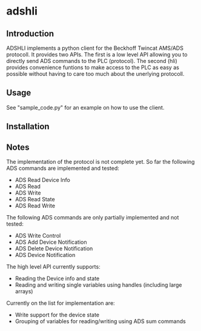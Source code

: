 # adshli

Introduction
------------

ADSHLI implements a python client for the Beckhoff Twincat AMS/ADS protocoll. It provides two APIs. The first is a low level API allowing you to directly send ADS commands to the PLC (protocol). The second (hli) provides convenience funtions to make access to the PLC as easy as possible without having to care too much about the unerlying protocoll.

Usage
-----

See "sample_code.py" for an example on how to use the client.

Installation
------------

Notes
-----

The implementation of the protocol is not complete yet. So far the following ADS commands are implemented and tested:
- ADS Read Device Info 
- ADS Read 
- ADS Write 
- ADS Read State
- ADS Read Write

The following ADS commands are only partially implemented and not tested:
- ADS Write Control 
- ADS Add Device Notification 
- ADS Delete Device Notification 
- ADS Device Notification 

The high level API currently supports:
- Reading the Device info and state
- Reading and writing single variables using handles (including large arrays)

Currently on the list for implementation are:
- Write support for the device state
- Grouping of variables for reading/writing using ADS sum commands

 
